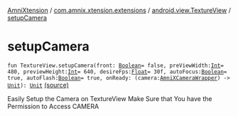 [AmniXtension](../../index.md) / [com.amnix.xtension.extensions](../index.md) / [android.view.TextureView](index.md) / [setupCamera](./setup-camera.md)

# setupCamera

`fun TextureView.setupCamera(front: `[`Boolean`](https://kotlinlang.org/api/latest/jvm/stdlib/kotlin/-boolean/index.html)` = false, preViewWidth: `[`Int`](https://kotlinlang.org/api/latest/jvm/stdlib/kotlin/-int/index.html)` = 480, previewHeight: `[`Int`](https://kotlinlang.org/api/latest/jvm/stdlib/kotlin/-int/index.html)` = 640, desireFps: `[`Float`](https://kotlinlang.org/api/latest/jvm/stdlib/kotlin/-float/index.html)` = 30f, autoFocus: `[`Boolean`](https://kotlinlang.org/api/latest/jvm/stdlib/kotlin/-boolean/index.html)` = true, autoFlash: `[`Boolean`](https://kotlinlang.org/api/latest/jvm/stdlib/kotlin/-boolean/index.html)` = true, onReady: (camera: `[`AmniXCameraWrapper`](../../com.amnix.xtension.extras/-amni-x-camera-wrapper/index.md)`) -> `[`Unit`](https://kotlinlang.org/api/latest/jvm/stdlib/kotlin/-unit/index.html)`): `[`Unit`](https://kotlinlang.org/api/latest/jvm/stdlib/kotlin/-unit/index.html) [(source)](https://github.com/AmniX/AmniXTension/tree/master/AmniXtension/src/main/java/com/amnix/xtension/extensions/TextureViewExtensions.kt#L36)

Easily Setup the Camera on TextureView
Make Sure that You have the Permission to Access CAMERA

